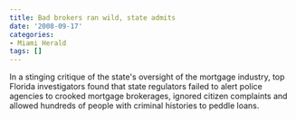 ```yaml
---
title: Bad brokers ran wild, state admits
date: '2008-09-17'
categories:
- Miami Herald
tags: []
---
```

In a stinging critique of the state's oversight of the mortgage industry, top Florida investigators found that state regulators failed to alert police agencies to crooked mortgage brokerages, ignored citizen complaints and allowed hundreds of people with criminal histories to peddle loans.